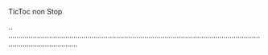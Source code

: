 TicToc non Stop

..
..............................................................................................................................................................